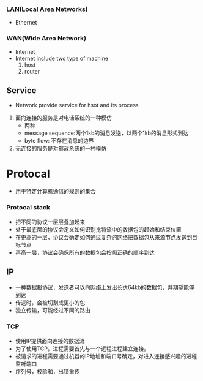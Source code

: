 ### LAN(Local Area Networks)
- Ethernet

### WAN(Wide Area Network)
- Internet
- Internet include two type of machine
    1. host
    2. router

## Service
- Network provide service for hsot and its process

1. 面向连接的服务是对电话系统的一种模仿
    - 两种
    - message sequence:两个1kb的消息发送，以两个1kb的消息形式到达
    - byte flow: 不存在消息的边界
2. 无连接的服务是对邮政系统的一种模仿

# Protocal
- 用于特定计算机通信的规则的集合

### Protocal stack
- 把不同的协议一层层叠加起来
- 处于最底层的协议会定义如何识别比特流中的数据包的起始和结束位置
- 在更高的一层，协议会确定如何通过复杂的网络把数据包从来源节点发送到目标节点
- 再高一层，协议会确保所有的数据包会按照正确的顺序到达

## IP
- 一种数据报协议，发送者可以向网络上发出长达64kb的数据包，并期望能够到达
- 传送时，会被切割成更小的包
- 独立传输，可能经过不同的路由

### TCP
- 使用IP提供面向连接的数据流
- 为了使用TCP，进程需要首先与一个远程进程建立连接。
- 被请求的进程需要通过机器的IP地址和端口号确定，对进入连接感兴趣的进程监听端口
- 序列号，校验和，出错重传

